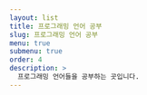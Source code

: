 ```yaml
---
layout: list
title: 프로그래밍 언어 공부
slug: 프로그래밍 언어 공부
menu: true
submenu: true
order: 4
description: >
  프로그래밍 언어들을 공부하는 곳입니다.
---
```

